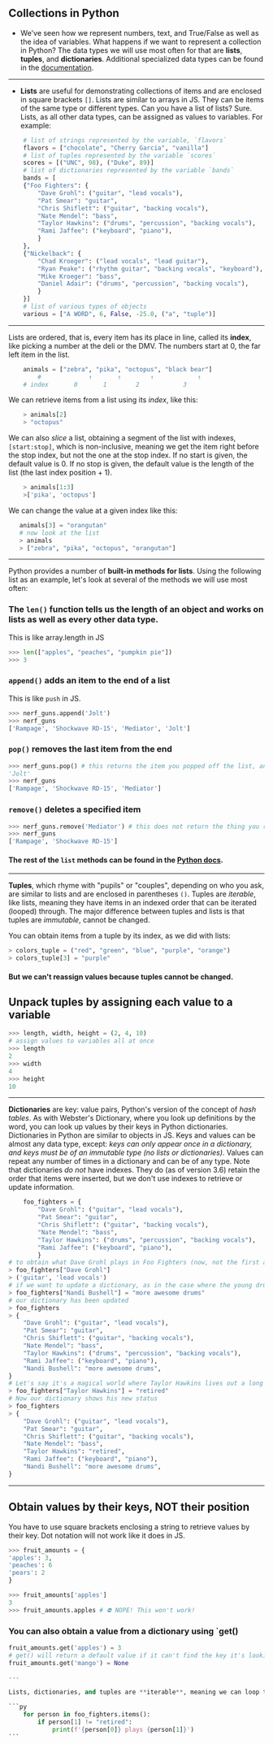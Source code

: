 ## Collections in Python

- We've seen how we represent numbers, text, and True/False as well as the idea of variables. What happens if we want to represent a collection in Python? The data types we will use most often for that are **lists**, **tuples**, and **dictionaries**. Additional specialized data types can be found in the [documentation](https://docs.python.org/3/library/datatypes.html).

---

- **Lists** are useful for demonstrating collections of items and are enclosed in square brackets `[]`. Lists are similar to arrays in JS. They can be items of the same type or different types. Can you have a list of lists? Sure. Lists, as all other data types, can be assigned as values to variables. For example:

```py
	# list of strings represented by the variable, `flavors`
	flavors = ["chocolate", "Cherry Garcia", "vanilla"]
	# list of tuples represented by the variable `scores`
	scores = [("UNC", 98), ("Duke", 89)]
	# list of dictionaries represented by the variable `bands`
	bands = [
	{"Foo Fighters": {
		"Dave Grohl": ("guitar", "lead vocals"),
		"Pat Smear": "guitar",
		"Chris Shiflett": ("guitar", "backing vocals"),
		"Nate Mendel": "bass",
		"Taylor Hawkins": ("drums", "percussion", "backing vocals"),
		"Rami Jaffee": ("keyboard", "piano"),
		}
	},
	{"Nickelback": {
		"Chad Kroeger": ("lead vocals", "lead guitar"),
		"Ryan Peake": ("rhythm guitar", "backing vocals", "keyboard"),
		"Mike Kroeger": "bass",
		"Daniel Adair": ("drums", "percussion", "backing vocals"),
		}
	}]
	# list of various types of objects
	various = ["A WORD", 6, False, -25.0, ("a", "tuple")]
```

---

Lists are ordered, that is, every item has its place in line, called its **index**,
like picking a number at the deli or the DMV. The numbers start at 0, the far left item in the list.

```py
	animals = ["zebra", "pika", "octopus", "black bear"]
        #             ↑	      ↑        ↑            ↑
	# index	      0       1        2            3
```

We can retrieve items from a list using its _index_, like this:

```py
	> animals[2]
	> "octopus"

```

We can also _slice_ a list, obtaining a segment of the list with indexes, `[start:stop]`, which is non-inclusive, meaning we get the item right before the stop index, but not the one at the stop index. If no start is given, the default value is 0. If no stop is given, the default value is the length of the list (the last index position + 1).

```py
	> animals[1:3]
	>['pika', 'octopus']

```

We can change the value at a given index like this:

```py
   animals[3] = "orangutan"
   # now look at the list
   > animals
   > ["zebra", "pika", "octopus", "orangutan"]
```

---

Python provides a number of **built-in methods for lists**. Using the following list
as an example, let's look at several of the methods we will use most often:

### The `len()` function tells us the length of an object and works on lists as well as every other data type.

This is like array.length in JS

```py
>>> len(["apples", "peaches", "pumpkin pie"])
>>> 3
```

### `append()` adds an item to the end of a list

This is like `push` in JS.

```py
>>> nerf_guns.append('Jolt')
>>> nerf_guns
['Rampage', 'Shockwave RD-15', 'Mediator', 'Jolt']
```

### `pop()` removes the last item from the end

```py
>>> nerf_guns.pop() # this returns the item you popped off the list, and alters the list
'Jolt'
>>> nerf_guns
['Rampage', 'Shockwave RD-15', 'Mediator']
```

### `remove()` deletes a specified item

```py
>>> nerf_guns.remove('Mediator') # this does not return the thing you removed, but it does change the list
>>> nerf_guns
['Rampage', 'Shockwave RD-15']
```

#### The rest of the `list` methods can be found in the [Python docs](https://docs.python.org/3/tutorial/datastructures.html).

---

**Tuples**, which rhyme with "pupils" or "couples", depending on who you ask, are similar to lists and are enclosed in parentheses `()`. Tuples are _iterable_, like lists, meaning they have items in an indexed order that can be iterated (looped) through. The major difference between tuples and lists is that tuples are _immutable_, cannot be changed.

You can obtain items from a tuple by its index, as we did with lists:

```py
> colors_tuple = ("red", "green", "blue", "purple", "orange")
> colors_tuple[3] = "purple"
```

#### But we can't reassign values because tuples cannot be changed.

## Unpack tuples by assigning each value to a variable

```py
>>> length, width, height = (2, 4, 10)
# assign values to variables all at once
>>> length
2
>>> width
4
>>> height
10
```

---

**Dictionaries** are key: value pairs, Python's version of the concept of _hash tables_. As with Webster's Dictionary, where you look up definitions by the word, you can look up values by their keys in Python dictionaries. Dictionaries in Python are similar to objects in JS. Keys and values can be almost any data type, except: _keys can only appear once in a dictionary, and keys must be of an immutable type (no lists or dictionaries)_. Values can repeat any number of times in a dictionary and can be of any type. Note that dictionaries _do not_ have indexes. They do (as of version 3.6) retain the order that items were inserted, but we don't use indexes to retrieve or update information.

```py
	foo_fighters = {
		"Dave Grohl": ("guitar", "lead vocals"),
		"Pat Smear": "guitar",
		"Chris Shiflett": ("guitar", "backing vocals"),
		"Nate Mendel": "bass",
		"Taylor Hawkins": ("drums", "percussion", "backing vocals"),
		"Rami Jaffee": ("keyboard", "piano"),
		}
# to obtain what Dave Grohl plays in Foo Fighters (now, not the first album where he played everything), we can use the key to find the value.
> foo_fighters["Dave Grohl"]
> ('guitar', 'lead vocals')
# if we want to update a dictionary, as in the case where the young drumming prodigy Nandi Bushell, who owned Dave Grohl in an Internet drum battle, joins the band as another drummer, we add key:value pairs to a dictionary by assigning a value to the new key.
> foo_fighters["Nandi Bushell"] = "more awesome drums"
# our dictionary has been updated
> foo_fighters
> {
	"Dave Grohl": ("guitar", "lead vocals"),
	"Pat Smear": "guitar",
	"Chris Shiflett": ("guitar", "backing vocals"),
	"Nate Mendel": "bass",
	"Taylor Hawkins": ("drums", "percussion", "backing vocals"),
	"Rami Jaffee": ("keyboard", "piano"),
	"Nandi Bushell": "more awesome drums",
}
# Let's say it's a magical world where Taylor Hawkins lives out a long and luxurious retirement and Nandi takes over for him entirely:
> foo_fighters["Taylor Hawkins"] = "retired"
# Now our dictionary shows his new status
> foo_fighters
> {
	"Dave Grohl": ("guitar", "lead vocals"),
	"Pat Smear": "guitar",
	"Chris Shiflett": ("guitar", "backing vocals"),
	"Nate Mendel": "bass",
	"Taylor Hawkins": "retired",
	"Rami Jaffee": ("keyboard", "piano"),
	"Nandi Bushell": "more awesome drums",
}
```

---

## Obtain values by their keys, NOT their position

You have to use square brackets enclosing a string to retrieve values by their key. Dot notation will not work like it does in JS.

```py
>>> fruit_amounts = {
'apples': 3,
'peaches': 6
'pears': 2
}

>>> fruit_amounts['apples']
3
>>> fruit_amounts.apples # ⛔ NOPE! This won't work!
```

### You can also obtain a value from a dictionary using `get()

````py
fruit_amounts.get('apples') = 3
# get() will return a default value if it can't find the key it's looking for, whereas the [] notation will just error if it can't find the key. Unless you specify otherwise, that default value is None
fruit_amounts.get('mango') = None

---

Lists, dictionaries, and tuples are **iterable**, meaning we can loop through them, performing tasks on each item one at a time. If we are looping through a dictionary, we have to decide whether we want to loop through the `keys()`, `values()`, or `items()`. The `if` statement will catch the member of the group who does not play an instrument anymore. `items()` gives us each key:value pair as a tuple, and we can access the items in that tuple by index.

```py
	for person in foo_fighters.items():
		if person[1] != "retired":
			print(f'{person[0]} plays {person[1]}')
```
````
